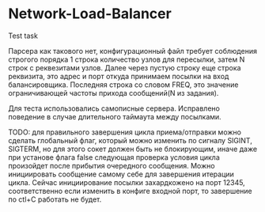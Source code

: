 # Network-Load-Balancer
Test task

Парсера как такового нет, конфигурационный файл требует соблюдения строгого порядка
1 строка количество узлов для пересылки, затем N строк с реквезитами узлов.
Далее через пустую строку еще строка реквизита, это адрес и порт откуда принимаем посылки на вход балансировщика.
Последняя строка со словом FREQ, это значение ограничивающей частоты прихода сообщений(N из задания).

Для теста использовались самописные сервера. Исправлено поведение в случае длительного таймаута между посылками.

TODO:
	для правильного завершения цикла приема/отправки можно сделать глобальный флаг, который можно изменить по сигналу
	SIGINT, SIGTERM, но для этого сокет должен быть не блокирующим, иначе даже при установе флага false следующая
	проверка условия цикла произойдет после прибытия очередного сообщения. Можно инициировать сообщение самому себе
	для завершения итерации цикла. Сейчас инициирование посылки захардкожено на порт 12345, соответственно если изменить в
	конфиге входной порт, то завершение по ctl+C работать не будет.
